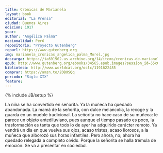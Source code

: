 ```yaml
---
title: Crónicas de Marianela
layout: book
editorial: "La Prensa"
ciudad: Buenos Aires
edicion: 1917
year: 
author: "Angélica Palma"
nacionalidad: Perú
repositorio: "Proyecto Gutenberg"
repurl: https://www.gutenberg.org
img: marianela_cronicas_angelica_palma_Morel.jpg
descarga: https://ia601502.us.archive.org/14/items/cronicas-de-marianela/Cronicas%20de%20Marianela.pdf
epub: http://www.gutenberg.org/ebooks/34565.epub.images?session_id=55c08cb20d864d3bb585db22ed86a32eedafa4d7
biblioteca: http://www.worldcat.org/oclc/1191622485
comprar: https://amzn.to/2DBUSQq
periodo: "Siglo XIX"
feature: 
---
```

{% include JB/setup %}

La niña se ha convertido en señorita. Ya la muñeca ha quedado abandonada. La mamá de la señorita, con dulce melancolía, la recoge y la guarda en un mueble tradicional. La señorita no hace caso de su muñeca: le parece un objeto antediluviano, pues aunque el tiempo pasado es poco, la trasformación es tanta que todo lo de ayer ha adquirido carácter remoto. Ya vendrá un día en que vuelva sus ojos, acaso tristes, acaso llorosos, a la muñeca que alborozó sus horas infantiles. Pero ahora, no; ahora ha quedado relegada a completo olvido. 
Porque la señorita se halla trémula de emoción.
Se va a presentar en sociedad.
